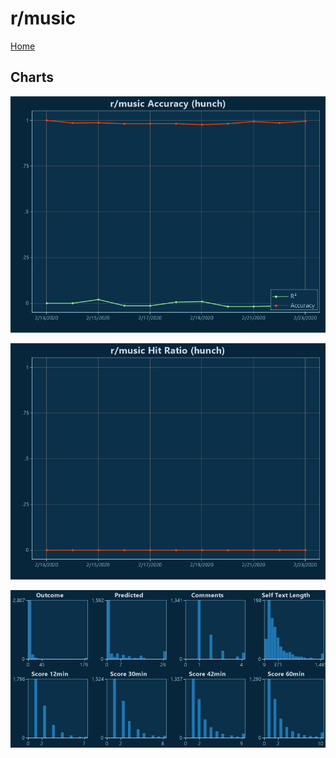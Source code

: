 # r/music

[Home](../index.md)

## Charts

![r/music R² (hunch)](../images/hunch_music_Accuracy.png "r/music R² (hunch)")

![r/music Hit Ratio (hunch)](../images/hunch_music_HitRatio.png "r/music Hit Ratio (hunch)")

![r/music Distributions (hunch)](../images/hunch_music_Distributions.png "r/music Distributions (hunch)")

